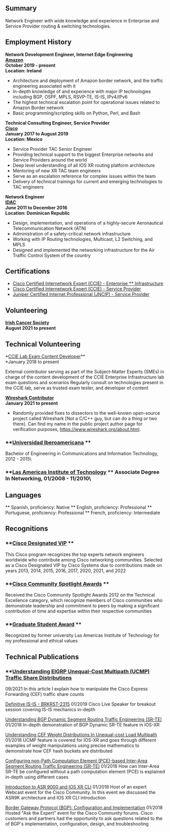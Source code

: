 
## Summary

Network Engineer with wide knowledge and experience in Enterprise and Service Provider routing & switching technologies.

## Employment History

**Network Development Engineer, Internet Edge Engineering**\
**[Amazon](https://aws.amazon.com/)**\
**October 2019 - present**\
**Location: Ireland**

* Architecture and deployment of Amazon border network, and the traffic engineering associated with it
* In-depth knowledge of and experience with major IP technologies including BGP, OSPF, MPLS, RSVP-TE, IS-IS, IPv4/IPv6
* The highest technical escalation point for operational issues related to Amazon Border network
* Basic programming/scripting skills on Python, Perl, and Bash

**Technical Consulting Engineer, Service Provider**\
**[Cisco](cisco.com/)**\
**January 2017 to August 2019**\
**Location: Mexico**


* Service Provider TAC Senior Engineer
* Providing technical support to the biggest Enterprise networks and Service Providers around the world
* Deep level understanding of all IOS XR routing platform architecture
* Mentoring of new XR TAC team engineers
* Serve as an escalation reference for complex issues within the team
* Delivery of technical trainings for current and emerging technologies to TAC engineers

**Network Engineer**\
**[IDAC](https://www.idac.gob.do/)**\
**June 2011 to December 2016**\
**Location: Dominican Republic**

* Design, implementation, and operations of a highly-secure Aeronautical Telecommunication Network (ATN)
* Administration of a safety-critical network infrastructure
* Working with IP Routing technologies, Multicast, L2 Switching, and MPLS
* Designed and implemented the networking infrastructure for the Air Traffic Control System of the country

## Certifications

* [Cisco Certified Internetwork Expert (CCIE) - Enterprise ** Infrastructure](https://www.cisco.com/c/en/us/training-events/training-certifications/certifications/expert.html)
* [Cisco Certified Internetwork Expert (CCIE) - Service Provider](https://www.cisco.com/c/en/us/training-events/training-certifications/certifications/expert.html)
* [Juniper Certified Internet Professional (JNCIP) - Service Provider](https://www.juniper.net/us/en/training/certification/tracks/service-provider-routing-switching/jncip-sp.html)

## Volunteering

**[Irish Cancer Society](https://https://www.cancer.ie/)**\
**August 2021 to present**

## Technical Volunteering

*[CCIE Lab Exam Content Developer](https://learningnetwork.cisco.com/s/article/sme-recruitment-program-overview/)**\
*January 2018 to present

External contributor serving as part of the Subject-Matter Experts (SMEs) in charge of the content development of the CCIE Enterprise Infrastructure lab exam questions and scenarios
Regularly consult on technologies present in the CCIE lab, serve as trusted exam tester, and developer of content

**[Wireshark Contributor](https://www.wireshark.org/about.html/)**\
**January 2021 to present**
* Randomly provided fixes to dissectors to the well-known open-source project called Wireshark [Not a C/C++ guy, but can do a thing or two there]. Can find my name in the public project author page for verification purposes, https://www.wireshark.org/about.html.


### **[Universidad Iberoamericana](https://www.unibe.edu.do/) **
Bachelor of Engineering in Communications and Information Technology, 2012 - 2015\

### **[Las Americas Institute of Technology](https://itla.edu.do//) ** Associate Degree In Networking, 01/2008 - 11/2010\


## Languages
** Spanish, proficiency: Native
** English, proficiency: Professional
** Portuguese, proficiency: Professional
** French, proficiency: Intermediate

## Recognitions

### **[Cisco Designated VIP](https://www.cisco.com/c/en/us/support/web/communities/vip.html) **
This Cisco program recognizes the top experts network engineers worldwide who contribute among Cisco networking communities. Selected as a Cisco Designated VIP by Cisco Systems due to contributions made on years 2013, 2014, 2015, 2016, 2017, 2020, 2021, and 2022

### **[Cisco Community Spotlight Awards](https://learningnetwork.cisco.com/s/spotlight-awards) **
Received the Cisco Community Spotlight Awards 2012 on the Technical Excellence category, which recognize members of Cisco communities who demonstrate leadership and commitment to peers by making a significant contribution of time and expertise within their respective communities

### **[Graduate Student Award](https://itla.edu.do/) **
Recognized by former university Las Americas Institute of Technology for my professional and ethical values

## Technical Publications

### **[Understanding EIGRP Unequal-Cost Multipath (UCMP) Traffic Share Distributions](https://is.gd/gvpoTM)
09/2021
In this article I explain how to manipulate the Cisco Express Forwarding (CEF) traffic share counts

[Definitive IS-IS - BRKRST-2315](https://bit.ly/2ZDPTEu)
01/2019
Cisco Live Speaker for breakout session covering IS-IS mechanics in-depth

[Understanding BGP Dynamic Segment Routing Traffic Engineering (SR-TE)](https://bit.ly/2Q4MkqB)
01/2018
In-depth demonstration of BGP Dynamic SR-TE feature in IOS-XR

[Understanding CEF Weight Distributions In Unequal-cost Load Multipath](https://bit.ly/2PEsFIZ)
01/2018
UCMP feature is covered for IOS-XR and goes through different examples of weight manipulations using precise mathematics to demonstrate how CEF hash buckets are distributed

[Configuring non-Path Computation Element (PCE)-based Inter-Area Segment Routing Traffic Engineering (SR-TE)](https://bit.ly/2Rm01xM)
01/2018
How can Inter-Area SR-TE be configured without a path computation element (PCE) is explained in-depth using different cases

[Introduction to ASR 9000 and IOS XR CLI](https://bit.ly/2CutlvL)
01/2018
Host of an expert Webcast event for the Cisco Community. In this event we discussed the ASR9K architecture and IOS XR CLI introduction

[Border Gateway Protocol (BGP): Configuration and Implementation](https://bit.ly/2W5BrnB)
01/2018
Hosted "Ask the Expert" event for the Cisco Community forums. Cisco customers and partners had the opportunity to ask questions related to the of BGP's implementation, configuration, design, and troubleshooting
